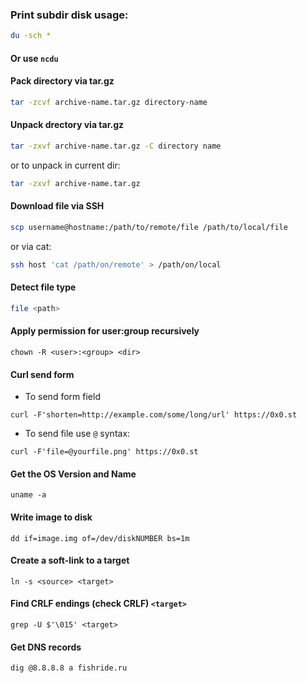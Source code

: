### Print subdir disk usage:
```sh
du -sch *
```
#### Or use `ncdu`

#### Pack directory via tar.gz
```sh
tar -zcvf archive-name.tar.gz directory-name
```

#### Unpack drectory via tar.gz
```sh
tar -zxvf archive-name.tar.gz -C directory name
```
or to unpack in current dir:
```sh
tar -zxvf archive-name.tar.gz
```

#### Download file via SSH
```sh
scp username@hostname:/path/to/remote/file /path/to/local/file
```
or via cat:
```sh
ssh host 'cat /path/on/remote' > /path/on/local
 ```

#### Detect file type
```sh
file <path>
```

#### Apply permission for user:group recursively
```shell script
chown -R <user>:<group> <dir>
```

#### Curl send form

- To send form field
```shell script
curl -F'shorten=http://example.com/some/long/url' https://0x0.st
```

- To send file use `@` syntax:
```shell script
curl -F'file=@yourfile.png' https://0x0.st
```

#### Get the OS Version and Name
```shell script
uname -a
```

#### Write image to disk
```shell script
dd if=image.img of=/dev/diskNUMBER bs=1m
```

#### Create a soft-link to a target
```shell
ln -s <source> <target>
```

#### Find CRLF endings (check CRLF) `<target>`
```shell
grep -U $'\015' <target>
```

#### Get DNS records
```shell
dig @8.8.8.8 a fishride.ru
```
